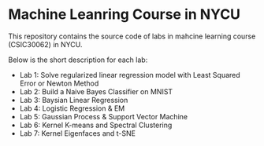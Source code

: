 # Machine Leanring Course in NYCU

This repository contains the source code of labs in mahcine learning course (CSIC30062) in NYCU.

Below is the short description for each lab:
- Lab 1: Solve regularized linear regression model with Least Squared Error or Newton Method
- Lab 2: Build a Naive Bayes Classifier on MNIST
- Lab 3: Baysian Linear Regression
- Lab 4: Logistic Regression & EM
- Lab 5: Gaussian Process & Support Vector Machine
- Lab 6: Kernel K-means and Spectral Clustering
- Lab 7: Kernel Eigenfaces and t-SNE
